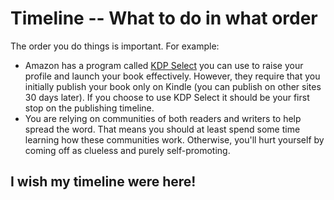 # Timeline -- What to do in what order

The order you do things is important. For example:

* Amazon has a program called [KDP Select](https://kdp.amazon.com/select) you can use to 
raise your profile and launch your book effectively. However, they require that you
initially publish your book only on Kindle (you can publish on other sites 30 days later). 
If you choose to use KDP Select it should be your first stop on the publishing timeline.
* You are relying on communities of both readers and writers to help spread the word. 
That means you should at least spend some time learning how these communities work.
Otherwise, you'll hurt yourself by coming off as clueless and purely self-promoting.

## I wish my timeline were here!

<div class="chart-container">
  <div id="timeline"></div>
</div>

<script type="text/javascript" src="https://cdnjs.cloudflare.com/ajax/libs/labella/1.1.2/labella.min.js"></script>
<script type="text/javascript" src="https://cdnjs.cloudflare.com/ajax/libs/d3/4.4.0/d3.min.js"></script>
<script type="text/javascript">

// ---------------------------------------------------
// Create dummy data
// ---------------------------------------------------

var data = [
  {date: new Date(1977, 4,25), episode: 4, name: 'A New Hope'},
  {date: new Date(1980, 4,17), episode: 5, name: 'The Empire Strikes Back'},
  {date: new Date(1984, 4,25), episode: 6, name: 'Return of the Jedi'},
  {date: new Date(1999, 4,19), episode: 1, name: 'The Phantom Menace'},
  {date: new Date(2002, 4,16), episode: 2, name: 'Attack of the Clones'},
  {date: new Date(2005, 4,19), episode: 3, name: 'Revenge of the Sith'},
  {date: new Date(2015,11,18), episode: 7, name: 'The Force Awakens'},
];

var options =   {
  margin: {left: 20, right: 20, top: 20, bottom: 20},
  initialWidth: 300,
  initialHeight: 220
};

var innerWidth =  options.initialWidth - options.margin.left - options.margin.right;
var innerHeight = options.initialHeight - options.margin.top - options.margin.bottom;
//var colorScale = d3.scale.category10();

var vis = d3.select('#timeline')
  .append('svg')
    .attr('width',  options.initialWidth)
    .attr('height', options.initialHeight)
  .append('g')
    .attr('transform', 'translate('+(options.margin.left)+','+(options.margin.top)+')');

function labelText(d){
  return d.date.getFullYear() + ' - ' + d.name;
}

// compute labels dimension
var dummyText = vis.append('text');

var timeScale = d3.time.scale()
  .domain(d3.extent(data, function(d){return d.date;}))
  .range([0, innerHeight])
  .nice();

var nodes = data.map(function(movie){
  var bbox = dummyText.text(labelText(movie))[0][0].getBBox();
  movie.h = bbox.height;
  movie.w = bbox.width;
  return new labella.Node(timeScale(movie.date), movie.h + 4, movie);
});

dummyText.remove();

// ---------------------------------------------------
// Draw dots on the timeline
// ---------------------------------------------------

vis.append('line')
  .classed('timeline', true)
  .attr('y2', innerHeight);

var linkLayer = vis.append('g');
var labelLayer = vis.append('g');
var dotLayer = vis.append('g');

dotLayer.selectAll('circle.dot')
  .data(nodes)
.enter().append('circle')
  .classed('dot', true)
  .attr('r', 3)
  .attr('cy', function(d){return d.getRoot().idealPos;});

function color(d,i){
  return '#888';
}

//---------------------------------------------------
// Labella has utility to help rendering
//---------------------------------------------------

var renderer = new labella.Renderer({
  layerGap: 60,
  nodeHeight: nodes[0].width,
  direction: 'right'
});

function draw(nodes){
  // Add x,y,dx,dy to node
  renderer.layout(nodes);

  // Draw label rectangles
  var sEnter = labelLayer.selectAll('rect.flag')
    .data(nodes)
  .enter().append('g')
    .attr('transform', function(d){return 'translate('+(d.x)+','+(d.y-d.dy/2)+')';});

  sEnter
    .append('rect')
    .classed('flag', true)
    .attr('width', function(d){ return d.data.w + 9; })
    .attr('height', function(d){ return d.dy; })
    .attr('rx', 2)
    .attr('ry', 2)
    .style('fill', color);

  sEnter.append('text')
    .attr('x', 4)
    .attr('y', 15)
    .style('fill', '#fff')
    .text(function(d){return labelText(d.data);});

  // Draw path from point on the timeline to the label rectangle
  linkLayer.selectAll('path.link')
    .data(nodes)
  .enter().append('path')
    .classed('link', true)
    .attr('d', function(d){return renderer.generatePath(d);})
    .style('stroke', color)
    .style('stroke-width',2)
    .style('opacity', 0.6)
    .style('fill', 'none');
}

//---------------------------------------------------
// Use labella.Force to place the labels
//---------------------------------------------------

var force = new labella.Force({
  minPos: -10
})
  .nodes(nodes)
  .compute();

draw(force.nodes());

</script>
